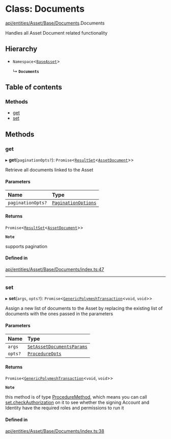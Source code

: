 # Class: Documents

[api/entities/Asset/Base/Documents](../wiki/api.entities.Asset.Base.Documents).Documents

Handles all Asset Document related functionality

## Hierarchy

- `Namespace`\<[`BaseAsset`](../wiki/api.entities.Asset.Base.BaseAsset.BaseAsset)\>

  ↳ **`Documents`**

## Table of contents

### Methods

- [get](../wiki/api.entities.Asset.Base.Documents.Documents#get)
- [set](../wiki/api.entities.Asset.Base.Documents.Documents#set)

## Methods

### get

▸ **get**(`paginationOpts?`): `Promise`\<[`ResultSet`](../wiki/api.entities.types.ResultSet)\<[`AssetDocument`](../wiki/api.entities.Asset.types.AssetDocument)\>\>

Retrieve all documents linked to the Asset

#### Parameters

| Name | Type |
| :------ | :------ |
| `paginationOpts?` | [`PaginationOptions`](../wiki/api.entities.types.PaginationOptions) |

#### Returns

`Promise`\<[`ResultSet`](../wiki/api.entities.types.ResultSet)\<[`AssetDocument`](../wiki/api.entities.Asset.types.AssetDocument)\>\>

**`Note`**

supports pagination

#### Defined in

[api/entities/Asset/Base/Documents/index.ts:47](https://github.com/PolymeshAssociation/polymesh-sdk/blob/88db4a91/src/api/entities/Asset/Base/Documents/index.ts#L47)

___

### set

▸ **set**(`args`, `opts?`): `Promise`\<[`GenericPolymeshTransaction`](../wiki/api.procedures.types#genericpolymeshtransaction)\<`void`, `void`\>\>

Assign a new list of documents to the Asset by replacing the existing list of documents with the ones passed in the parameters

#### Parameters

| Name | Type |
| :------ | :------ |
| `args` | [`SetAssetDocumentsParams`](../wiki/api.procedures.types.SetAssetDocumentsParams) |
| `opts?` | [`ProcedureOpts`](../wiki/api.procedures.types.ProcedureOpts) |

#### Returns

`Promise`\<[`GenericPolymeshTransaction`](../wiki/api.procedures.types#genericpolymeshtransaction)\<`void`, `void`\>\>

**`Note`**

this method is of type [ProcedureMethod](../wiki/api.procedures.types.ProcedureMethod), which means you can call [set.checkAuthorization](../wiki/api.procedures.types.ProcedureMethod#checkauthorization)
  on it to see whether the signing Account and Identity have the required roles and permissions to run it

#### Defined in

[api/entities/Asset/Base/Documents/index.ts:38](https://github.com/PolymeshAssociation/polymesh-sdk/blob/88db4a91/src/api/entities/Asset/Base/Documents/index.ts#L38)
